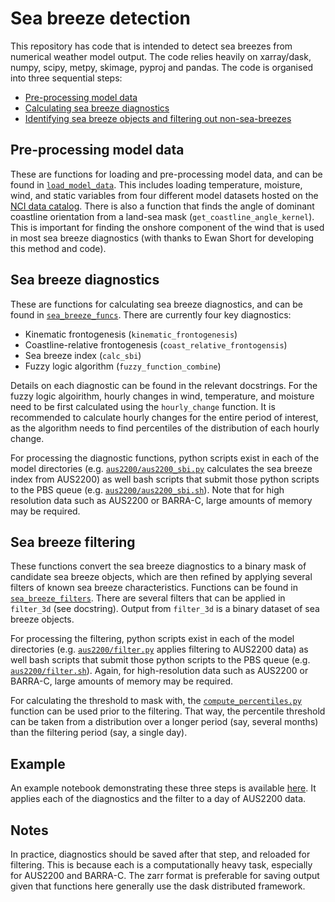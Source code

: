 # Sea breeze detection

This repository has code that is intended to detect sea breezes from numerical weather model output. The code relies heavily on xarray/dask, numpy, scipy, metpy, skimage, pyproj and pandas. The code is organised into three sequential steps:

* [Pre-processing model data](#pre-processing-model-data)
* [Calculating sea breeze diagnostics](#sea-breeze-diagnostics)
* [Identifying sea breeze objects and filtering out non-sea-breezes](#sea-breeze-filtering)

## Pre-processing model data

These are functions for loading and pre-processing model data, and can be found in [`load_model_data`](load_model_data.py). This includes loading temperature, moisture, wind, and static variables from four different model datasets hosted on the [NCI data catalog](https://geonetwork.nci.org.au/geonetwork/srv/eng/catalog.search#/home). There is also a function that finds the angle of dominant coastline orientation from a land-sea mask (`get_coastline_angle_kernel`). This is important for finding the onshore component of the wind that is used in most sea breeze diagnostics (with thanks to Ewan Short for developing this method and code).

## Sea breeze diagnostics

These are functions for calculating sea breeze diagnostics, and can be found in [`sea_breeze_funcs`](sea_breeze_funcs.py). There are currently four key diagnostics:

* Kinematic frontogenesis (`kinematic_frontogenesis`)
* Coastline-relative frontogenesis (`coast_relative_frontogensis`)
* Sea breeze index (`calc_sbi`)
* Fuzzy logic algorithm (`fuzzy_function_combine`)

Details on each diagnostic can be found in the relevant docstrings. For the fuzzy logic algoirithm, hourly changes in wind, temperature, and moisture need to be first calculated using the `hourly_change` function. It is recommended to calculate hourly changes for the entire period of interest, as the algorithm needs to find percentiles of the distribution of each hourly change.

For processing the diagnostic functions, python scripts exist in each of the model directories (e.g. [`aus2200/aus2200_sbi.py`](aus2200/aus2200_sbi.py) calculates the sea breeze index from AUS2200) as well bash scripts that submit those python scripts to the PBS queue (e.g. [`aus2200/aus2200_sbi.sh`](aus2200/aus2200_sbi.sh)). Note that for high resolution data such as AUS2200 or BARRA-C, large amounts of memory may be required.


## Sea breeze filtering

These functions convert the sea breeze diagnostics to a binary mask of candidate sea breeze objects, which are then refined by applying several filters of known sea breeze characteristics. Functions can be found in [`sea_breeze_filters`](sea_breeze_filters.py). There are several filters that can be applied in `filter_3d` (see docstring). Output from `filter_3d` is a binary dataset of sea breeze objects. 

For processing the filtering, python scripts exist in each of the model directories (e.g. [`aus2200/filter.py`](aus2200/filter.py) applies filtering to AUS2200 data) as well bash scripts that submit those python scripts to the PBS queue (e.g. [`aus2200/filter.sh`](aus2200/filter.sh)). Again, for high-resolution data such as AUS2200 or BARRA-C, large amounts of memory may be required.

For calculating the threshold to mask with, the [`compute_percentiles.py`](compute_percentiles.py) function can be used prior to the filtering. That way, the percentile threshold can be taken from a distribution over a longer period (say, several months) than the filtering period (say, a single day).

## Example 

An example notebook demonstrating these three steps is available [here](example_notebooks/sea_breeze_detection_example.ipynb). It applies each of the diagnostics and the filter to a day of AUS2200 data.

## Notes

In practice, diagnostics should be saved after that step, and reloaded for filtering. This is because each is a computationally heavy task, especially for AUS2200 and BARRA-C. The zarr format is preferable for saving output given that functions here generally use the dask distributed framework.
